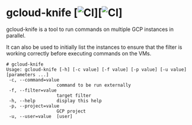 # gcloud-knife [![CI](https://github.com/spideyz0r/gcloud-knife/workflows/gotester/badge.svg)][![CI](https://github.com/spideyz0r/gcloud-knife/workflows/goreleaser/badge.svg)]
gcloud-knife is a tool to run commands on multiple GCP instances in parallel.

It can also be used to initially list the instances to ensure that the filter is working correctly before executing commands on the VMs.

```
# gcloud-knife
Usage: gcloud-knife [-h] [-c value] [-f value] [-p value] [-u value] [parameters ...]
 -c, --command=value
                   command to be run externally
 -f, --filter=value
                   target filter
 -h, --help        display this help
 -p, --project=value
                   GCP project
 -u, --user=value  [user]
 ```
